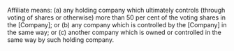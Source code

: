 Affiliate means:
(a)	any holding company which ultimately controls (through voting of shares or otherwise) more than 50 per cent of the voting shares in the [Company]; or
(b)	any company which is controlled by the [Company] in the same way; or
(c)	another company which is owned or controlled in the same way by such holding company.
